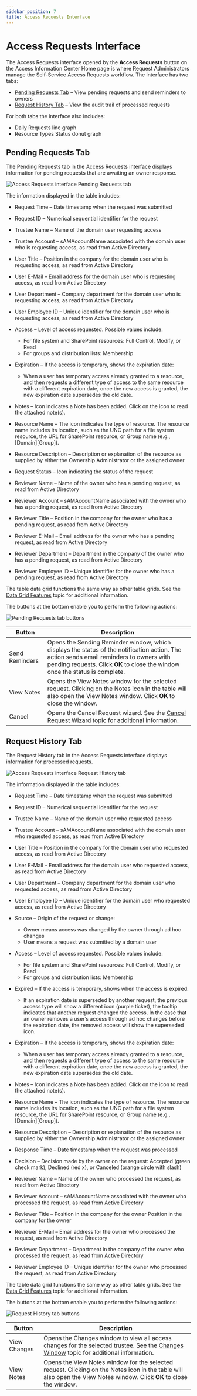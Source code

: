 ```yaml
---
sidebar_position: 7
title: Access Requests Interface
---
```


# Access Requests Interface

The Access Requests interface opened by the **Access Requests** button on the Access Information Center Home page is where Request Administrators manage the Self-Service Access Requests workflow. The interface has two tabs:

* [Pending Requests Tab](#Pending "Pending Requests Tab") – View pending requests and send reminders to owners
* [Request History Tab](#Request "Request History Tab") – View the audit trail of processed requests

For both tabs the interface also includes:

* Daily Requests line graph
* Resource Types Status donut graph

## Pending Requests Tab

The Pending Requests tab in the Access Requests interface displays information for pending requests that are awaiting an owner response.

![Access Requests interface Pending Requests tab](../../../../../../static/Content/Resources/Images/Access/InformationCenter/AccessRequests/InterfacePending.png "Access Requests interface Pending Requests tab")

The information displayed in the table includes:

* Request Time – Date timestamp when the request was submitted
* Request ID – Numerical sequential identifier for the request
* Trustee Name – Name of the domain user requesting access
* Trustee Account – sAMAccountName associated with the domain user who is requesting access, as read from Active Directory
* User Title – Position in the company for the domain user who is requesting access, as read from Active Directory
* User E-Mail – Email address for the domain user who is requesting access, as read from Active Directory
* User Department – Company department for the domain user who is requesting access, as read from Active Directory
* User Employee ID – Unique identifier for the domain user who is requesting access, as read from Active Directory
* Access – Level of access requested. Possible values include:

  * For file system and SharePoint resources: Full Control, Modify, or Read
  * For groups and distribution lists: Membership
* Expiration – If the access is temporary, shows the expiration date:

  * When a user has temporary access already granted to a resource, and then requests a different type of access to the same resource with a different expiration date, once the new access is granted, the new expiration date supersedes the old date.
* Notes – Icon indicates a Note has been added. Click on the icon to read the attached note(s).
* Resource Name – The icon indicates the type of resource. The resource name includes its location, such as the UNC path for a file system resource, the URL for SharePoint resource, or Group name (e.g., [Domain]\[Group]).
* Resource Description – Description or explanation of the resource as supplied by either the Ownership Administrator or the assigned owner
* Request Status – Icon indicating the status of the request
* Reviewer Name – Name of the owner who has a pending request, as read from Active Directory
* Reviewer Account – sAMAccountName associated with the owner who has a pending request, as read from Active Directory
* Reviewer Title – Position in the company for the owner who has a pending request, as read from Active Directory
* Reviewer E-Mail – Email address for the owner who has a pending request, as read from Active Directory
* Reviewer Department – Department in the company of the owner who has a pending request, as read from Active Directory
* Reviewer Employee ID – Unique identifier for the owner who has a pending request, as read from Active Directory

The table data grid functions the same way as other table grids. See the [Data Grid Features](../../General/DataGrid "Data Grid Features") topic for additional information.

The buttons at the bottom enable you to perform the following actions:

![Pending Requests tab buttons](../../../../../../static/Content/Resources/Images/Access/InformationCenter/AccessRequests/InterfacePendingButtons.png "Pending Requests tab buttons")

| Button | Description |
| --- | --- |
| Send Reminders | Opens the Sending Reminder window, which displays the status of the notification action. The action sends email reminders to owners with pending requests. Click **OK** to close the window once the status is complete. |
| View Notes | Opens the View Notes window for the selected request. Clicking on the Notes icon in the table will also open the View Notes window. Click **OK** to close the window. |
| Cancel | Opens the Cancel Request wizard. See the [Cancel Request Wizard](Wizard/Cancel "Cancel Request Wizard") topic for additional information. |

## Request History Tab

The Request History tab in the Access Requests interface displays information for processed requests.

![Access Requests interface Request History tab](../../../../../../static/Content/Resources/Images/Access/InformationCenter/AccessRequests/InterfaceHistory.png "Access Requests interface Request History tab")

The information displayed in the table includes:

* Request Time – Date timestamp when the request was submitted
* Request ID – Numerical sequential identifier for the request
* Trustee Name – Name of the domain user who requested access
* Trustee Account – sAMAccountName associated with the domain user who requested access, as read from Active Directory
* User Title – Position in the company for the domain user who requested access, as read from Active Directory
* User E-Mail – Email address for the domain user who requested access, as read from Active Directory
* User Department – Company department for the domain user who requested access, as read from Active Directory
* User Employee ID – Unique identifier for the domain user who requested access, as read from Active Directory
* Source – Origin of the request or change:
  * Owner means access was changed by the owner through ad hoc changes
  * User means a request was submitted by a domain user
* Access – Level of access requested. Possible values include:

  * For file system and SharePoint resources: Full Control, Modify, or Read
  * For groups and distribution lists: Membership
* Expired – If the access is temporary, shows when the access is expired:

  * If an expiration date is superseded by another request, the previous access type will show a different icon (purple ticket), the tooltip indicates that another request changed the access. In the case that an owner removes a user’s access through ad hoc changes before the expiration date, the removed access will show the superseded icon.
* Expiration – If the access is temporary, shows the expiration date:

  * When a user has temporary access already granted to a resource, and then requests a different type of access to the same resource with a different expiration date, once the new access is granted, the new expiration date supersedes the old date.
* Notes – Icon indicates a Note has been added. Click on the icon to read the attached note(s).
* Resource Name – The icon indicates the type of resource. The resource name includes its location, such as the UNC path for a file system resource, the URL for SharePoint resource, or Group name (e.g., [Domain]\[Group]).
* Resource Description – Description or explanation of the resource as supplied by either the Ownership Administrator or the assigned owner
* Response Time – Date timestamp when the request was processed
* Decision – Decision made by the owner on the request: Accepted (green check mark), Declined (red x), or Canceled (orange circle with slash)
* Reviewer Name – Name of the owner who processed the request, as read from Active Directory
* Reviewer Account – sAMAccountName associated with the owner who processed the request, as read from Active Directory
* Reviewer Title – Position in the company for the owner Position in the company for the owner
* Reviewer E-Mail – Email address for the owner who processed the request, as read from Active Directory
* Reviewer Department – Department in the company of the owner who processed the request, as read from Active Directory
* Reviewer Employee ID – Unique identifier for the owner who processed the request, as read from Active Directory

The table data grid functions the same way as other table grids. See the [Data Grid Features](../../General/DataGrid "Data Grid Features") topic for additional information.

The buttons at the bottom enable you to perform the following actions:

![Request History tab buttons](../../../../../../static/Content/Resources/Images/Access/InformationCenter/AccessRequests/InterfaceHistoryButtons.png "Request History tab buttons")

| Button | Description |
| --- | --- |
| View Changes | Opens the Changes window to view all access changes for the selected trustee. See the [Changes Window](Window/Changes "Changes Window") topic for additional information. |
| View Notes | Opens the View Notes window for the selected request. Clicking on the Notes icon in the table will also open the View Notes window. Click **OK** to close the window. |